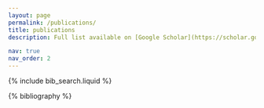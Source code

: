 ```yaml
---
layout: page
permalink: /publications/
title: publications
description: Full list available on [Google Scholar](https://scholar.google.com/citations?user=3PZJXqMAAAAJ). \* indicates equal contributions.

nav: true
nav_order: 2
---
```


<!-- _pages/publications.md -->

<!-- Bibsearch Feature -->

{% include bib_search.liquid %}

<div class="publications">

{% bibliography %}

</div>
